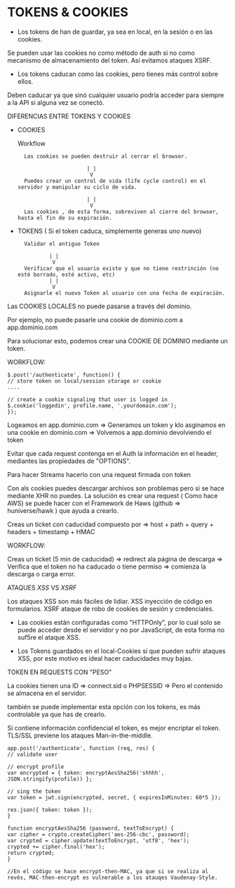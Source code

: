 <h1>TOKENS & COOKIES</h1>

* Los tokens de han de guardar, ya sea en local, en la sesión o en las cookies.

Se pueden usar las cookies no como método de auth si no como mecanismo de almacenamiento del token. Así evitamos ataques XSRF.

* Los tokens caducan como las cookies, pero tienes más control sobre ellos.

Deben caducar ya que sinó cualquier usuario podría acceder para siempre a la API si alguna vez se conectó.

DIFERENCIAS ENTRE TOKENS Y COOKIES

* COOKIES

    Workflow

        Las cookies se pueden destruir al cerrar el browser.

                            | |
                             V
        Puedes crear un control de vida (life cycle control) en el servidor y manipular su ciclo de vida.

                            | |
                             V
        Las cookies , de esta forma, sobreviven al cierre del browser, hasta el fin de su expiración.


* TOKENS  ( Si el token caduca, simplemente generas uno nuevo)

        Validar el antiguo Token
        
                | |
                 V
        Verificar que el usuario existe y que no tiene restrinción (no esté borrado, esté activo, etc)
                | |
                 V
        Asignarle el nuevo Token al usuario con una fecha de expiración.


Las COOKIES LOCALES no puede pasarse a través del dominio.

Por ejemplo, no puede pasarle una cookie de dominio.com a app.dominio.com

Para solucionar esto, podemos crear una COOKIE DE DOMINIO mediante un token.

WORKFLOW:

    $.post('/authenticate', function() {
    // store token on local/session storage or cookie
    ....

    // create a cookie signaling that user is logged in
    $.cookie('loggedin', profile.name, '.yourdomain.com');
    }); 



Logeamos en app.dominio.com => Generamos un token y klo asginamos en una cookie en dominio.com => Volvemos a app.dominio devolviendo el token


Evitar que cada request contenga en el Auth la información en el header, mediantes las propiedades de "OPTIONS".

Para hacer Streams hacerlo con una request firmada con token

Con als cookies puedes descargar archivos son problemas pero si se hace mediante XHR no puedes. La solución es crear una request ( Como hace AWS) se puede hacer con el Framework de Haws (github => huniverse/hawk ) que ayuda a crearlo.

Creas un ticket con caducidad compuesto por => host + path + query + headers + timestamp + HMAC

WORKFLOW:

Creas un ticket (5 min de caducidad) => redirect ala página de descarga => Verifica que el token no ha caducado o tiene permiso => comienza la descarga o carga error.


ATAQUES *XSS* VS *XSRF*

Los ataques XSS son más fáciles de lidiar. XSS inyección de código en formularios. XSRF ataque de robo de cookies de sesión y credenciales.

* Las cookies están configuradas como "HTTPOnly", por lo cual solo se puede acceder desde el servidor y no por JavaScript, de esta forma no suf5re el ataque XSS.

* Los Tokens guardados en el local-Cookies sí que pueden sufrir ataques XSS, por este motivo es ideal hacer caducidades muy bajas.


TOKEN EN REQUESTS CON "PESO"

La cookies tienen una ID => connect.sid o PHPSESSID => Pero el contenido se almacena en el servidor.

también se puede implementar esta opción con los tokens, es más controlable ya que has de crearlo.

Si contiene información confidencial el token, es mejor encriptar el token. TLS/SSL previene los ataques Man-in-the-middle.


    app.post('/authenticate', function (req, res) {
    // validate user

    // encrypt profile
    var encrypted = { token: encryptAesSha256('shhhh', JSON.stringify(profile)) };

    // sing the token
    var token = jwt.sign(encrypted, secret, { expiresInMinutes: 60*5 });

    res.json({ token: token });
    }

    function encryptAesSha256 (password, textToEncrypt) {
    var cipher = crypto.createCipher('aes-256-cbc', password);
    var crypted = cipher.update(textToEncrypt, 'utf8', 'hex');
    crypted += cipher.final('hex');
    return crypted;
    }

    //En el código se hace encrypt-then-MAC, ya que si se realiza al revés, MAC-then-encrypt es vulnerable a los atauqes Vaudenay-Style.










